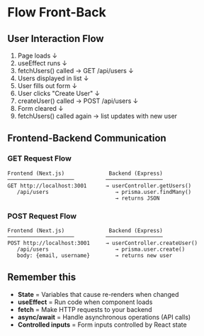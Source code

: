 # Flow Front-Back

## User Interaction Flow

1. Page loads
   ↓
2. useEffect runs
   ↓
3. fetchUsers() called → GET /api/users
   ↓
4. Users displayed in list
   ↓
5. User fills out form
   ↓
6. User clicks "Create User"
   ↓
7. createUser() called → POST /api/users
   ↓
8. Form cleared
   ↓
9. fetchUsers() called again → list updates with new user

## Frontend-Backend Communication

### GET Request Flow
```
Frontend (Next.js)              Backend (Express)
─────────────────────          ──────────────────
GET http://localhost:3001      → userController.getUsers()
   /api/users                     → prisma.user.findMany()
                                  → returns JSON
```

### POST Request Flow
```
Frontend (Next.js)              Backend (Express)
─────────────────────          ──────────────────
POST http://localhost:3001     → userController.createUser()
   /api/users                     → prisma.user.create()
   body: {email, username}        → returns new user
```

## Remember this

- **State** = Variables that cause re-renders when changed
- **useEffect** = Run code when component loads
- **fetch** = Make HTTP requests to your backend
- **async/await** = Handle asynchronous operations (API calls)
- **Controlled inputs** = Form inputs controlled by React state